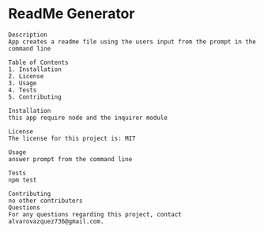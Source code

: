 # ReadMe Generator
  
    Description 
    App creates a readme file using the users input from the prompt in the command line
  
    Table of Contents
    1. Installation
    2. License
    3. Usage
    4. Tests
    5. Contributing
    
    Installation 
    this app require node and the inquirer module
  
    License 
    The license for this project is: MIT

    Usage 
    answer prompt from the command line
    
    Tests
    npm test

    Contributing 
    no other contributers
    Questions
    For any questions regarding this project, contact alvarovazquez736@gmail.com.
  